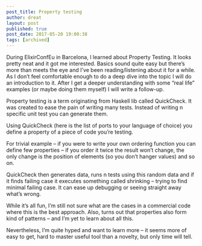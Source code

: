 ```yaml
---
post_title: Property testing
author: dreat
layout: post
published: true
post_date: 2017-05-20 19:00:38
tags: [archived]
---
```

During ElixirConfEu in Barcelona, I learned about Property Testing. It looks pretty neat and it got me interested. Basics sound quite easy but there’s more than meets the eye and I’ve been reading/listening about it for a while.
As I don’t feel comfortable enough to do a deep dive into the topic I will do an introduction to it. After I get a deeper understanding with some “real life” examples (or maybe doing them myself) I will write a follow-up.

Property testing is a term originating from Haskell lib called QuickCheck. It was created to ease the pain of writing many tests. Instead of writing n specific unit test you can generate them.

Using QuickCheck (here is the list of ports to your language of choice) you define a property of a piece of code you’re testing.

For trivial example – if you were to write your own ordering function you can define few properties – if you order it twice the result won’t change, the only change is the position of elements (so you don’t hanger values) and so on.

QuickCheck then generates data, runs n tests using this random data and if it finds failing case it executes something called shrinking – trying to find minimal failing case. It can ease up debugging or seeing straight away what’s wrong.

While it’s all fun, I’m still not sure what are the cases in a commercial code where this is the best approach. Also, turns out that properties also form kind of patterns – and I’m yet to learn about all this.

Nevertheless, I’m quite hyped and want to learn more – it seems more of easy to get, hard to master useful tool than a novelty, but only time will tell.
